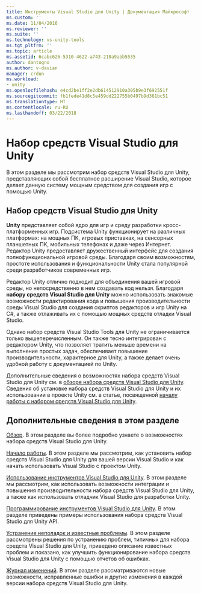 ```yaml
---
title: Инструменты Visual Studio для Unity | Документация Майкрософт
ms.custom: ''
ms.date: 11/04/2016
ms.reviewer: ''
ms.suite: ''
ms.technology: vs-unity-tools
ms.tgt_pltfrm: ''
ms.topic: article
ms.assetid: 6cabc626-5310-4622-a743-210a9abb5535
author: dantogno
ms.author: v-davian
manager: crdun
ms.workload:
- unity
ms.openlocfilehash: e4cd2be1ff2e2db614512910a305b9e3f692551f
ms.sourcegitcommit: fb1fede41d8c5e459dd222755b0497b9d361bc51
ms.translationtype: HT
ms.contentlocale: ru-RU
ms.lasthandoff: 03/22/2018
---
```

# <a name="visual-studio-tools-for-unity"></a>Набор средств Visual Studio для Unity
В этом разделе мы рассмотрим набор средств Visual Studio для Unity, представляющих собой бесплатное расширение Visual Studio, которое делает данную систему мощным средством для создания игр с помощью Unity.

## <a name="visual-studio-tools-for-unity"></a>Набор средств Visual Studio для Unity
 **Unity** представляет собой ядро для игр и среду разработки кросс-платформенных игр. Подсистема Unity функционирует на различных платформах: на мощных ПК, игровых приставках, на сенсорных планшетных ПК, мобильных телефонах и даже через Интернет. Редактор Unity предоставляет дружественный интерфейс для создания полнофункциональной игровой среды. Благодаря своим возможностям, простоте использования и функциональности Unity стала популярной среди разработчиков современных игр.

 Редактор Unity отлично подходит для объединения вашей игровой среды, но непосредственно в нем создавать код нельзя. Благодаря **набору средств Visual Studio для Unity** можно использовать знакомые возможности редактирования кода и повышения производительности среды Visual Studio для создания скриптов редакторов и игр Unity на C#, а также отлаживать их с помощью мощных средств отладки Visual Studio.

 Однако набор средств Visual Studio Tools для Unity не ограничивается только вышеперечисленным. Он также тесно интегрирован с редактором Unity, что позволяет тратить меньше времени на выполнение простых задач, обеспечивает повышение производительности, характерное для Unity, а также делает очень удобной работу с документацией по Unity.

 Дополнительные сведения о возможностях набора средств Visual Studio для Unity см. в [обзоре набора средств Visual Studio для Unity](../cross-platform/overview-of-visual-studio-tools-for-unity.md). Сведения об установке набора средств Visual Studio для Unity и их использовании в проекте Unity см. в статье, посвященной [началу работы с набором средств Visual Studio для Unity](../cross-platform/getting-started-with-visual-studio-tools-for-unity.md).

## <a name="more-in-this-section"></a>Дополнительные сведения в этом разделе
 [Обзор](../cross-platform/overview-of-visual-studio-tools-for-unity.md). В этом разделе вы более подробно узнаете о возможностях набора средств Visual Studio для Unity.

 [Начало работы](../cross-platform/getting-started-with-visual-studio-tools-for-unity.md). В этом разделе мы рассмотрим, как установить набор средств Visual Studio для Unity для вашей версии Visual Studio и как начать использовать Visual Studio с проектом Unity.

 [Использование инструментов Visual Studio для Unity](../cross-platform/using-visual-studio-tools-for-unity.md). В этом разделе мы рассмотрим, как использовать возможности интеграции и повышения производительности набора средств Visual Studio для Unity, а также как использовать отладчик Visual Studio для разработки Unity.

 [Программирование инструментов Visual Studio для Unity](../cross-platform/programming-visual-studio-tools-for-unity.md). В этом разделе приведены примеры использования набора средств Visual Studio для Unity API.

 [Устранение неполадок и известные проблемы](../cross-platform/troubleshooting-and-known-issues-visual-studio-tools-for-unity.md). В этом разделе рассмотрены решения по устранению проблем, типичных для набора средств Visual Studio для Unity, приведено описание известных проблем и показано, как улучшить функционирование набора средств Visual Studio для Unity с помощью отчетов об ошибках.

 [Журнал изменений](../cross-platform/change-log-visual-studio-tools-for-unity.md). В этом разделе рассматриваются новые возможности, исправленные ошибки и другие изменения в каждой версии набора средств Visual Studio для Unity.
